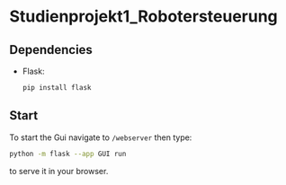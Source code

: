 # Studienprojekt1_Robotersteuerung

## Dependencies
* Flask:
    ```bash
    pip install flask
    ```
## Start
To start the Gui navigate to `/webserver` then type:
```bash
python -m flask --app GUI run
```
to serve it in your browser.